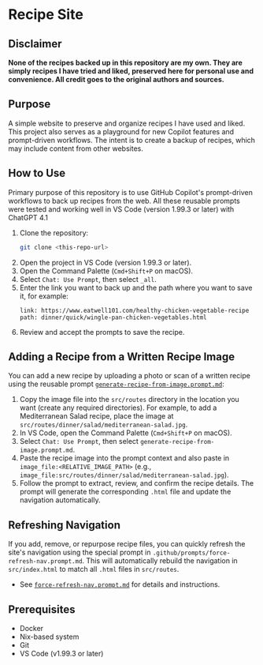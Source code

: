 # Recipe Site

## Disclaimer

**None of the recipes backed up in this repository are my own. They are simply recipes I have tried and liked, preserved here for personal use and convenience. All credit goes to the original authors and sources.**

## Purpose

A simple website to preserve and organize recipes I have used and liked. This project also serves as a playground for new Copilot features and prompt-driven workflows. The intent is to create a backup of recipes, which may include content from other websites.

## How to Use

Primary purpose of this repository is to use GitHub Copilot's prompt-driven workflows to back up recipes from the web. All these reusable prompts were tested and working well in VS Code (version 1.99.3 or later) with ChatGPT 4.1

1. Clone the repository:
   ```sh
   git clone <this-repo-url>
   ```
2. Open the project in VS Code (version 1.99.3 or later).
3. Open the Command Palette (`Cmd+Shift+P` on macOS).
4. Select `Chat: Use Prompt`, then select `_all`.
5. Enter the link you want to back up and the path where you want to save it, for example:
   ```
   link: https://www.eatwell101.com/healthy-chicken-vegetable-recipe
   path: dinner/quick/wingle-pan-chicken-vegetables.html
   ```
6. Review and accept the prompts to save the recipe.

## Adding a Recipe from a Written Recipe Image

You can add a new recipe by uploading a photo or scan of a written recipe using the reusable prompt [`generate-recipe-from-image.prompt.md`](.github/prompts/generate-recipe-from-image.prompt.md):

1. Copy the image file into the `src/routes` directory in the location you want (create any required directories). For example, to add a Mediterranean Salad recipe, place the image at `src/routes/dinner/salad/mediterranean-salad.jpg`.
2. In VS Code, open the Command Palette (`Cmd+Shift+P` on macOS).
3. Select `Chat: Use Prompt`, then select `generate-recipe-from-image.prompt.md`.
4. Paste the recipe image into the prompt context and also paste in `image_file:<RELATIVE_IMAGE_PATH>` (e.g., `image_file:src/routes/dinner/salad/mediterranean-salad.jpg`).
5. Follow the prompt to extract, review, and confirm the recipe details. The prompt will generate the corresponding `.html` file and update the navigation automatically.

## Refreshing Navigation

If you add, remove, or repurpose recipe files, you can quickly refresh the site's navigation using the special prompt in `.github/prompts/force-refresh-nav.prompt.md`. This will automatically rebuild the navigation in `src/index.html` to match all `.html` files in `src/routes`.

- See [`force-refresh-nav.prompt.md`](.github/prompts/force-refresh-nav.prompt.md) for details and instructions.

## Prerequisites

- Docker
- Nix-based system
- Git
- VS Code (v1.99.3 or later)
